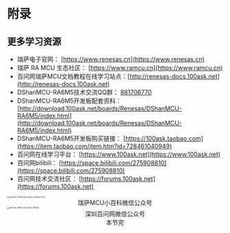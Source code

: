 # 附录

## 更多学习资源

- 瑞萨电子官网： [https://www.renesas.cn](https://www.renesas.cn)
- 瑞萨 RA MCU 生态社区： [https://www.ramcu.cn](https://www.ramcu.cn)
- 百问网瑞萨MCU文档教程在线学习站点：[http://renesas-docs.100ask.net](http://renesas-docs.100ask.net)
- DShanMCU-RA6M5技术交流QQ群： [881706770](http://qm.qq.com/cgi-bin/qm/qr?_wv=1027&k=LwH6qzFGzSNVwsIQtMta9JZrMcuzfTcb&authKey=96jtabNBcdn%2BbHCPa85j79brjcgntsG1d2YDRMiAvmO3DPRAyi9Vi7KGOAbbOYAP&noverify=0&group_code=881706770)
- DShanMCU-RA6M5开发板配套资料： [http://download.100ask.net/boards/Renesas/DShanMCU-RA6M5/index.html](http://download.100ask.net/boards/Renesas/DShanMCU-RA6M5/index.html)
- DShanMCU-RA6M5开发板购买链接： [https://100ask.taobao.com](https://item.taobao.com/item.htm?id=728461040949)
- 百问网在线学习平台： [https://www.100ask.net](https://www.100ask.net)
- 百问网bilibili： [https://space.bilibili.com/275908810](https://space.bilibili.com/275908810)
- 百问网技术交流社区： [https://forums.100ask.net](https://forums.100ask.net)


<img src="http://photos.100ask.net/renesas-docs/wechat_official_account_renesas-mcu.jpg" alt="wechat_official_account_renesas-mcu" style="zoom: 33%;" />

<center>瑞萨MCU小百科微信公众号</center>



<img src="http://photos.100ask.net/renesas-docs/wechat_official_account_100ask.jpg" alt="wechat_official_account_100ask" style="zoom:33%;" />

<center>深圳百问网微信公众号</center>

<center>本节完</center>

<div STYLE="page-break-after: always;"></div>
